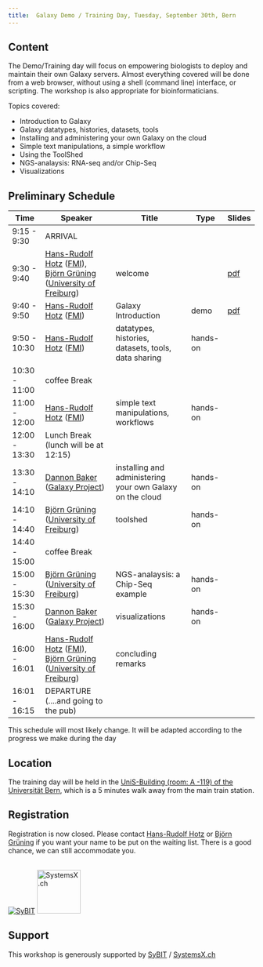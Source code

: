 ```yaml
---
title:  Galaxy Demo / Training Day, Tuesday, September 30th, Bern 
---
```

<slot name="Events/SG2014/Header" />



<slot name="Events/SG2014/LinkBox" />

## Content

The Demo/Training day will focus on empowering biologists to deploy and maintain their own Galaxy servers.  Almost everything covered will be done from a web browser, without using a shell (command line) interface, or scripting.  The workshop is also appropriate for bioinformaticians.

Topics covered:

* Introduction to Galaxy
* Galaxy datatypes, histories, datasets, tools
* Installing and administering your own Galaxy on the cloud
* Simple text manipulations, a simple workflow
* Using the ToolShed    
* NGS-analaysis: RNA-seq and/or Chip-Seq
* Visualizations

## Preliminary Schedule


| Time |  Speaker  |  Title  |  Type  |  Slides  | 
| ---- | -------- | ------ | ----- | ------- | 
| 9:15 - 9:30 |  ARRIVAL  | 
| 9:30 - 9:40 |  [Hans-Rudolf Hotz](/src/people/hansrudolf-hotz/index.md) ([FMI](http://www.fmi.ch/)), [Björn Grüning](/src/people/bjoern-gruening/index.md) ([University of Freiburg](http://www.uni-freiburg.de/))  |  welcome  |   |  [pdf](https://depot.galaxyproject.org/hub/attachments/events/switzerland2014/trainingday/welcome_20140930.pdf)   | 
| 9:40 - 9:50 |  [Hans-Rudolf Hotz](/src/people/hansrudolf-hotz/index.md) ([FMI](http://www.fmi.ch/))  |  Galaxy Introduction  |  demo  |  [pdf](https://depot.galaxyproject.org/hub/attachments/events/switzerland2014/trainingday/intro_20140930.pdf)  | 
| 9:50 - 10:30 |  [Hans-Rudolf Hotz](/src/people/hansrudolf-hotz/index.md) ([FMI](http://www.fmi.ch/))  |  datatypes, histories, datasets, tools, data sharing  |  hands-on  |   | 
| 10:30 - 11:00 |  coffee Break  | 
| 11:00 - 12:00 |  [Hans-Rudolf Hotz](/src/people/hansrudolf-hotz/index.md) ([FMI](http://www.fmi.ch/))  |  simple text manipulations, workflows  |  hands-on  |   | 
| 12:00 - 13:30 |  Lunch Break (lunch will be at 12:15)  | 
| 13:30 - 14:10 |  [Dannon Baker](/src/people/dannon-baker/index.md) ([Galaxy Project](http://galaxyproject.org))  |  installing and administering your own Galaxy on the cloud   |  hands-on  |   | 
| 14:10 - 14:40 |  [Björn Grüning](/src/people/bjoern-gruening/index.md) ([University of Freiburg](http://www.uni-freiburg.de/))  |  toolshed  |  hands-on  |   | 
| 14:40 - 15:00|  coffee Break  | 
| 15:00 - 15:30 |  [Björn Grüning](/src/people/bjoern-gruening/index.md) ([University of Freiburg](http://www.uni-freiburg.de/))  |  NGS-analaysis: a Chip-Seq example  |  hands-on  |   | 
| 15:30 - 16:00 |  [Dannon Baker](/src/people/dannon-baker/index.md) ([Galaxy Project](http://galaxyproject.org))  |  visualizations    |  hands-on  |   | 
| 16:00 - 16:01 |  [Hans-Rudolf Hotz](/src/people/hansrudolf-hotz/index.md) ([FMI](http://www.fmi.ch/)), [Björn Grüning](/src/people/bjoern-gruening/index.md)  ([University of Freiburg](http://www.uni-freiburg.de/))  |  concluding remarks  |   |   | 
| 16:01 - 16:15 |  DEPARTURE (....and going to the pub)  | 

This schedule will most likely change. It will be adapted according to the progress we make during the day


## Location

The training day will be held in the [UniS-Building (room: A -119) of the Universität Bern](http://www.bau.unibe.ch/plaene/hgexwiunis.htm), which is a 5 minutes walk away from the main train station.

## Registration

Registration is now closed. Please contact [Hans-Rudolf Hotz](/src/people/hansrudolf-hotz/index.md) or [Björn Grüning](/src/people/bjoern-gruening/index.md) if you want your name to be put on the waiting list. There is a good chance, we can still accommodate you. 

<br />

<div class='right'> <a href='https://wiki.systemsx.ch/display/SyBIT'><img src="/src/images/logos/SyBITLogo.png" alt="SyBIT" /></a>     <a href='http://www.systemsx.ch/'><img src="/src/images/logos/SystemsXchLogo.png" alt="SystemsX.ch" height="89" /></a> </div>

## Support

This workshop is generously supported by [SyBIT](https://wiki.systemsx.ch/display/SyBIT) / [SystemsX.ch](http://www.systemsx.ch/)
